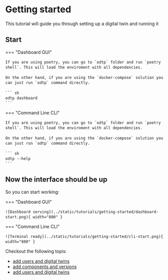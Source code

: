# Getting started

This tutorial will guide you through setting up a digital twin and running it

## Start

=== "Dashboard GUI"

    If you are using poetry, you can go to `odtp` folder and run `poetry shell`. This will load the enviroment with all dependencies.

    On the other hand, if you are using the `docker-compose` solution you can just run `odtp` command directly.

    ``` sh
    odtp dashboard
    ```

=== "Command Line CLI"

    If you are using poetry, you can go to `odtp` folder and run `poetry shell`. This will load the enviroment with all dependencies.

    On the other hand, if you are using the `docker-compose` solution you can just run `odtp` command directly.

    ``` sh
    odtp --help
    ```

## Now the interface should be up

So you can start working:    

=== "Dashboard GUI"

    ![Dashboard serving](../static/tutorials/getting-started/dashboard-start.png){ width="800" }

=== "Command Line CLI"

    ![Terminal ready](../static/tutorials/getting-started/cli-start.png){ width="800" }

Checkout the following topis:

-  [add users and digital twins](../users-and-digital-twins)
-  [add components and versions](../components-and-versions)
-  [add users and digital twins](../executions)
